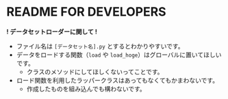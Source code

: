 # README FOR DEVELOPERS

**! データセットローダーに関して !**

* ファイル名は `[データセット名].py` とするとわかりやすいです。
* データをロードする関数（`load` や `load_hoge`）はグローバルに置いてほしいです。
    * クラスのメソッドにしてほしくないってことです。
* ロード関数を利用したラッパークラスはあってもなくてもかまわないです。
    * 作成したものを組み込んでも構わないです。
